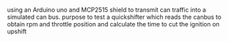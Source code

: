 using an Arduino uno and MCP2515 shield to transmit can traffic into a simulated can bus.
purpose to test a quickshifter which reads the canbus to obtain rpm and throttle position and calculate the time to cut the ignition on upshift
